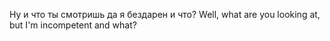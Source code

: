 Ну и что ты смотришь да я бездарен и что?
Well, what are you looking at, but I'm incompetent and what?
